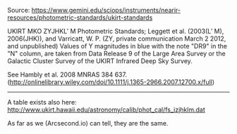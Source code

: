 Source: https://www.gemini.edu/sciops/instruments/nearir-resources/photometric-standards/ukirt-standards

UKIRT MKO ZYJHKL′ M Photometric Standards; Leggett et al. (2003(L′ M), 2006(JHK)), and Varricatt, W. P. (ZY, private communication March 2 2012, and unpublished)
Values of Y magnitudes in blue with the note "DR9" in the "N" column, are taken from Data Release 9 of the Large Area Survey or the Galactic Cluster Survey of the UKIRT Infrared Deep Sky Survey.

See Hambly et al. 2008 MNRAS 384 637. (http://onlinelibrary.wiley.com/doi/10.1111/j.1365-2966.2007.12700.x/full)

---

A table exists also here:
http://www.ukirt.hawaii.edu/astronomy/calib/phot_cal/fs_izjhklm.dat

As far as we (Arcsecond.io) can tell, they are the same.

